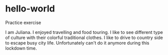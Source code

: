 # hello-world
Practice exercise

I am Juliana. I enjoyed travelling and food touring. I like to see different type of culture with their colorful traditional clothes. I like to drive to country side to escape busy city life. Unfortunately can't do it anymore during this lockdown time.
